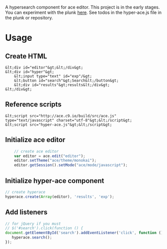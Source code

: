 A hypersearch component for ace editor.  This project is in the early stages.  You can experiment with the plunk [here](http://plnkr.co/edit/TdxBKMzCRWuw9pmMqwab?p=preview).  See todos in the hyper-ace.js file in the plunk or repository.

Usage
=====

Create HTML
-----------

```
&lt;div id="editor"&gt;&lt;/div&gt;
&lt;div id="hyper"&gt;
    &lt;input type="text" id="exp"/&gt;
    &lt;button id="search"&gt;Search&lt;/button&gt;
    &lt;div id="results"&gt;results&lt;/div&gt;
&lt;/div&gt;
```

Reference scripts
-----------------
```
&lt;script src="http://ace.c9.io/build/src/ace.js" type="text/javascript" charset="utf-8"&gt;&lt;/script&gt;
&lt;script src="hyper-ace.js"&gt;&lt;/script&gt;
```

Initialize ace editor
---------------------
```javascript
    // create ace editor
    var editor = ace.edit("editor");
    editor.setTheme("ace/theme/monokai");
    editor.getSession().setMode("ace/mode/javascript");
```

Initialize hyper-ace component
---------------------
```javascript
// create hyperace
hyperace.create(Array(editor), 'results', 'exp');
```

Add listeners
------------

```javascript
// for jQuery if you must
// $('#search').click(function () {
document.getElementById('search').addEventListener('click', function () {
   hyperace.search();
});
```

